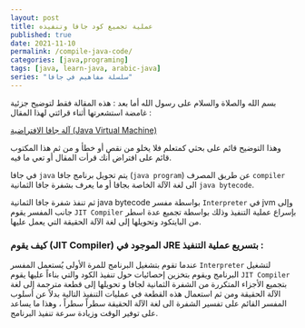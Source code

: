 ```yaml
---
layout: post
title: عملية تجميع كود جافا وتنفيذه
published: true
date: 2021-11-10
permalink: /compile-java-code/
categories: [java,programing]
tags: [java, learn-java, arabic-java]
series: "سلسلة مفاهيم في جافا"
---
```


بسم الله والصلاة والسلام على رسول الله أما بعد :
هذه المقالة فقط لتوضيح جزئية غامضة استشعرتها أثناء قرائتي لهذا المقال :

[آلة جافا الافتراضية (Java Virtual Machine)](https://academy.hsoub.com/programming/java/%D8%A2%D9%84%D8%A9-%D8%AC%D8%A7%D9%81%D8%A7-%D8%A7%D9%84%D8%A7%D9%81%D8%AA%D8%B1%D8%A7%D8%B6%D9%8A%D8%A9-java-virtual-machine-r964/)

وهذا التوضيح قائم على بحثي كمتعلم فلا يخلو من نقص أو خطأ و من ثم هذا المكتوب قائم على افتراض أنك قرأت المقال أو تعي ما فيه.

في جافا `java` يتم تحويل برنامج جافا (`java program`) عن طريق المصرف `compiler` الى لغة الآلة الخاصة بجافا أو ما يعرف بشفرة جافا الثمانية `java bytecode`.

ثم تنفذ شفرة جافا الثمانية java bytecode بواسطة مفسر `Interpreter` في jvm وإلى جانب المفسر يقوم `JIT Compiler`  بإسراع عملية التنفيذ وذلك بواسطة تجميع عدة اسطر من البايتكود وتحويلها إلى لغة الآلة الحقيقة التي يعمل عليها. 

### كيف يقوم (JIT Compiler) الموجود في JRE بتسريع عملية التنفيذ :

عندما تقوم بتشغيل البرنامج للمرة الأولى يُستعمل المفسر `Interpreter` لتشغيل البرنامج ويقوم بتخزين إحصائيات حول تنفيذ الكود والتي بناءاً عليها يقوم `JIT Compiler`  بتجميع الأجزاء المتكررة من الشفرة الثمانية لجافا و تحويلها إلى قطعة مترجمة إلى لغة الآلة الحقيقة ومن ثم  استعمال هذه القطعة في عمليات التنفيذ التالية بدلاً عن أسلوب المفسر القائم على تفسير الشفرة الى لغة الآلة الحقيقة سطراً سطراً ، وهذا ما يساعد على توفير الوقت وزيادة سرعة تنفيذ البرنامج.
